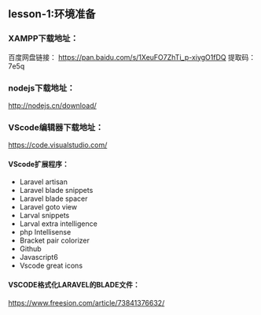 ## lesson-1:环境准备

### XAMPP下载地址：
百度网盘链接：
 https://pan.baidu.com/s/1XeuFO7ZhTi_p-xiygO1fDQ
提取码：7e5q

### nodejs下载地址：
http://nodejs.cn/download/

### VScode编辑器下载地址：
https://code.visualstudio.com/

#### VScode扩展程序：
- Laravel artisan
- Laravel blade snippets
- Laravel blade spacer
- Laravel goto view
- Larval snippets
- Larval extra intelligence
- php Intellisense
- Bracket pair colorizer
- Github
- Javascript6
- Vscode great icons


#### VSCODE格式化LARAVEL的BLADE文件：
https://www.freesion.com/article/73841376632/
